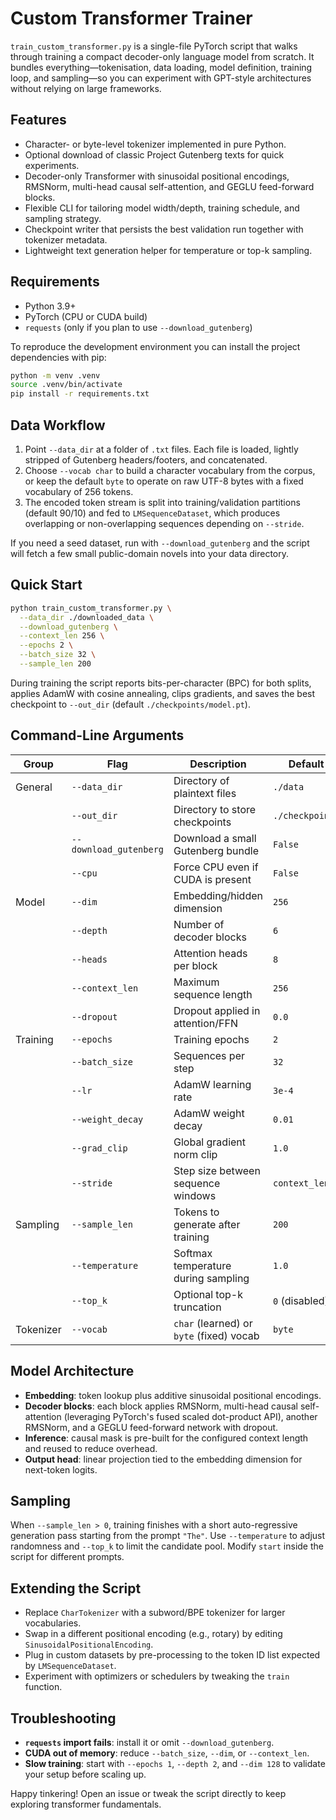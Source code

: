 # Custom Transformer Trainer

`train_custom_transformer.py` is a single-file PyTorch script that walks through training a compact decoder-only language model from scratch. It bundles everything—tokenisation, data loading, model definition, training loop, and sampling—so you can experiment with GPT-style architectures without relying on large frameworks.

## Features
- Character- or byte-level tokenizer implemented in pure Python.
- Optional download of classic Project Gutenberg texts for quick experiments.
- Decoder-only Transformer with sinusoidal positional encodings, RMSNorm, multi-head causal self-attention, and GEGLU feed-forward blocks.
- Flexible CLI for tailoring model width/depth, training schedule, and sampling strategy.
- Checkpoint writer that persists the best validation run together with tokenizer metadata.
- Lightweight text generation helper for temperature or top-k sampling.

## Requirements
- Python 3.9+
- PyTorch (CPU or CUDA build)
- `requests` (only if you plan to use `--download_gutenberg`)

To reproduce the development environment you can install the project dependencies with pip:

```bash
python -m venv .venv
source .venv/bin/activate
pip install -r requirements.txt
```

## Data Workflow
1. Point `--data_dir` at a folder of `.txt` files. Each file is loaded, lightly stripped of Gutenberg headers/footers, and concatenated.
2. Choose `--vocab char` to build a character vocabulary from the corpus, or keep the default `byte` to operate on raw UTF-8 bytes with a fixed vocabulary of 256 tokens.
3. The encoded token stream is split into training/validation partitions (default 90/10) and fed to `LMSequenceDataset`, which produces overlapping or non-overlapping sequences depending on `--stride`.

If you need a seed dataset, run with `--download_gutenberg` and the script will fetch a few small public-domain novels into your data directory.

## Quick Start
```bash
python train_custom_transformer.py \
  --data_dir ./downloaded_data \
  --download_gutenberg \
  --context_len 256 \
  --epochs 2 \
  --batch_size 32 \
  --sample_len 200
```

During training the script reports bits-per-character (BPC) for both splits, applies AdamW with cosine annealing, clips gradients, and saves the best checkpoint to `--out_dir` (default `./checkpoints/model.pt`).

## Command-Line Arguments

| Group | Flag | Description | Default |
| --- | --- | --- | --- |
| General | `--data_dir` | Directory of plaintext files | `./data` |
|  | `--out_dir` | Directory to store checkpoints | `./checkpoints` |
|  | `--download_gutenberg` | Download a small Gutenberg bundle | `False` |
|  | `--cpu` | Force CPU even if CUDA is present | `False` |
| Model | `--dim` | Embedding/hidden dimension | `256` |
|  | `--depth` | Number of decoder blocks | `6` |
|  | `--heads` | Attention heads per block | `8` |
|  | `--context_len` | Maximum sequence length | `256` |
|  | `--dropout` | Dropout applied in attention/FFN | `0.0` |
| Training | `--epochs` | Training epochs | `2` |
|  | `--batch_size` | Sequences per step | `32` |
|  | `--lr` | AdamW learning rate | `3e-4` |
|  | `--weight_decay` | AdamW weight decay | `0.01` |
|  | `--grad_clip` | Global gradient norm clip | `1.0` |
|  | `--stride` | Step size between sequence windows | `context_len` |
| Sampling | `--sample_len` | Tokens to generate after training | `200` |
|  | `--temperature` | Softmax temperature during sampling | `1.0` |
|  | `--top_k` | Optional top-k truncation | `0` (disabled) |
| Tokenizer | `--vocab` | `char` (learned) or `byte` (fixed) vocab | `byte` |

## Model Architecture
- **Embedding**: token lookup plus additive sinusoidal positional encodings.
- **Decoder blocks**: each block applies RMSNorm, multi-head causal self-attention (leveraging PyTorch's fused scaled dot-product API), another RMSNorm, and a GEGLU feed-forward network with dropout.
- **Inference**: causal mask is pre-built for the configured context length and reused to reduce overhead.
- **Output head**: linear projection tied to the embedding dimension for next-token logits.

## Sampling
When `--sample_len > 0`, training finishes with a short auto-regressive generation pass starting from the prompt `"The"`. Use `--temperature` to adjust randomness and `--top_k` to limit the candidate pool. Modify `start` inside the script for different prompts.

## Extending the Script
- Replace `CharTokenizer` with a subword/BPE tokenizer for larger vocabularies.
- Swap in a different positional encoding (e.g., rotary) by editing `SinusoidalPositionalEncoding`.
- Plug in custom datasets by pre-processing to the token ID list expected by `LMSequenceDataset`.
- Experiment with optimizers or schedulers by tweaking the `train` function.

## Troubleshooting
- **`requests` import fails**: install it or omit `--download_gutenberg`.
- **CUDA out of memory**: reduce `--batch_size`, `--dim`, or `--context_len`.
- **Slow training**: start with `--epochs 1`, `--depth 2`, and `--dim 128` to validate your setup before scaling up.

Happy tinkering! Open an issue or tweak the script directly to keep exploring transformer fundamentals.
